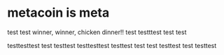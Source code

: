 # metacoin is meta

test
test
winner, winner, chicken dinner!!
test
testttest
test
test

testtesttest
test
testtest
testtesttest
testtest
test
test
testtest
test
testtest
